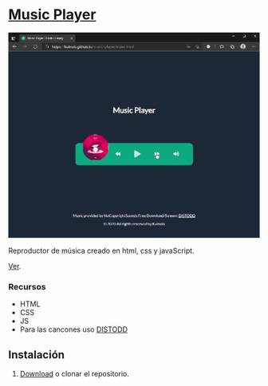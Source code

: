 # [Music Player](https://kulnois.github.io/music-player/index.html)

![Product Gif](screenshots/music-player.gif)

Reproductor de música creado en html, css y javaScript.

[Ver](https://kulnois.github.io/music-player/index.html).

### Recursos

* HTML
* CSS
* JS
* Para las cancones uso [DISTODD](http://NCS.io/DISTODD)

## Instalación
1. [Download](../../archive/master.zip) o clonar el repositorio.